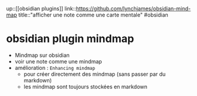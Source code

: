 up::[[obsidian plugins]]
link::https://github.com/lynchjames/obsidian-mind-map
title::"afficher une note comme une carte mentale"
#obsidian 
# obsidian plugin mindmap
 - Mindmap sur obsidian
 - voir une note comme une mindmap
 - amélioration : `Enhancing mindmap`
     - pour créer directement des mindmap (sans passer par du markdown)
     - les mindmap sont toujours stockées en markdown